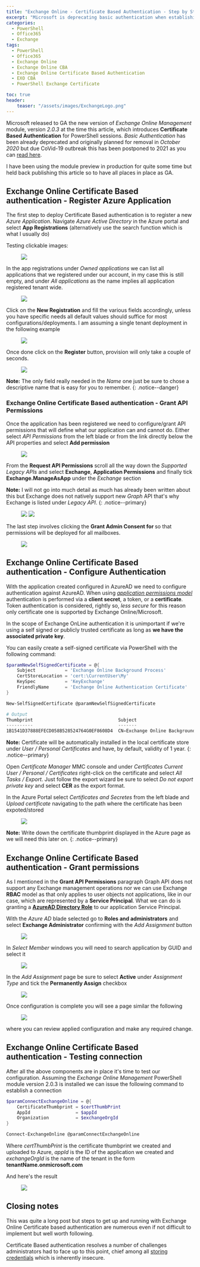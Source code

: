 ```yaml
---
title: "Exchange Online - Certificate Based Authentication - Step by Step"
excerpt: "Microsoft is deprecating basic authentication when establishing a connection to Exchange Online in favor of more secure Certificate Based Authentication (CBA). In this step by step article we will explore how to configure all the components from scratch"
categories:
  - PowerShell
  - Office365
  - Exchange
tags:
  - PowerShell
  - Office365
  - Exchange Online
  - Exchange Online CBA
  - Exchange Online Certificate Based Authentication
  - EXO CBA
  - PowerShell Exchange Certificate

toc: true
header:
    teaser: "/assets/images/ExchangeLogo.png"
---
```


Microsoft released to GA the new version of *Exchange Online Management* module, version *2.0.3* at the time this article, which introduces **Certificate Based Authentication** for PowerShell sessions. *Basic Authentication* has been already deprecated and originally planned for removal in *October 2020* but due CoVid-19 outbreak this has been postponed to 2021 as you can [read here](https://techcommunity.microsoft.com/t5/exchange-team-blog/basic-authentication-and-exchange-online-april-2020-update/ba-p/1275508).

I have been using the module preview in production for quite some time but held back publishing this article so to have all places in place as GA.

## Exchange Online Certificate Based authentication - Register Azure Application

The first step to deploy Certificate Based authentication is to register a new *Azure Application*. Navigate *Azure Active Directory* in the Azure portal and select **App Registrations** (alternatively use the search function which is what I usually do)

Testing clickable images:

<figure>
  <a href="https://pscustomobject.github.io/assets/images/Azure_Application_Registration_Blade.png">
  <img src="/assets/images/Azure_Application_Registration_Blade.png"></a>
</figure>

In the app registrations under *Owned applications* we can list all applications that we registered under our account, in my case this is still empty, and under *All applications* as the name implies all application registered tenant wide.

<figure>
  <a href="https://pscustomobject.github.io/assets/images/Azure_Owned_Applications.png">
  <img src="/assets/images/Azure_Owned_Applications.png"></a>
</figure>

Click on the **New Registration** and fill the various fields accordingly, unless you have specific needs all default values should suffice for most configurations/deployments. I am assuming a single tenant deployment in the following example

<figure>
  <a href="https://pscustomobject.github.io/assets/images/ExoV2_Registration.png">
  <img src="/assets/images/ExoV2_Registration.png"></a>
</figure>

Once done click on the **Register** button, provision will only take a couple of seconds.

<figure>
  <a href="https://pscustomobject.github.io/assets/images/Azure_Application_Registration_Summary.png">
  <img src="/assets/images/Azure_Application_Registration_Summary.png"></a>
</figure>

**Note:** The only field really needed in the *Name* one just be sure to chose a descriptive name that is easy for you to remember.
{: .notice--danger}

### Exchange Online Certificate Based authentication - Grant API Permissions

Once the application has been registered we need to configure/grant API permissions that will define what our application can and cannot do. Either select *API Permissions* from the left blade or from the link directly below the API properties and select **Add permission**

<figure>
  <a href="https://pscustomobject.github.io//assets/images/Configure_API_Permissions.png">
  <img src="/assets/images/Configure_API_Permissions.png"></a>
</figure>

From the **Request API Permissions** scroll all the way down the *Supported Legacy APIs* and select **Exchange**, **Application Permissions** and finally tick **Exchange.ManageAsApp** under the *Exchange* section

**Note:** I will not go into much detail as much has already been written about this but Exchange does not natively support new *Graph* API that's why Exchange is listed under *Legacy API*.
{: .notice--primary}

<figure class="half">
	<a href="https://pscustomobject.github.io//assets/images/Exchange_API_Permissions.png">
  <img src="/assets/images/Exchange_API_Permissions.png"></a>
	<a href="https://pscustomobject.github.io//assets/images/Exchange_API_Permissions._2.png">
  <img src="/assets/images/Exchange_API_Permissions._2.png"></a>
</figure>

The last step involves clicking the **Grant Admin Consent for <your tenant name>** so that permissions will be deployed for all mailboxes.

<figure>
  <a href="https://pscustomobject.github.io//assets/images/EXO_Grant_Admin_Consent.png">
  <img src="/assets/images/EXO_Grant_Admin_Consent.png"></a>
</figure>

## Exchange Online Certificate Based authentication - Configure Authentication

With the application created configured in AzureAD we need to configure authentication against AzureAD. When using *[application permissions model](https://en.wikipedia.org/wiki/Application_permissions)* authentication is performed via a **client secret**, a token, or a **certificate**. Token authentication is considered, rightly so, *less secure* for this reason only certificate one is supported by Exchange Online/Microsoft.

In the scope of Exchange OnLine authentication it is unimportant if we're using a self signed or publicly trusted certificate as long as **we have the associated private key**.

You can easily create a self-signed certificate via PowerShell with the following command:

```powershell
$paramNewSelfSignedCertificate = @{
    Subject           = 'Exchange Online Background Process'
    CertStoreLocation = 'cert:\CurrentUser\My'
    KeySpec           = 'KeyExchange'
    FriendlyName      = 'Exchange Online Authentication Certificate'
}

New-SelfSignedCertificate @paramNewSelfSignedCertificate

# Output
Thumbprint                                Subject
----------                                -------
1B1541D37888EFECD058B528524764G0EF8608D4  CN=Exchange Online Background Process
```

**Note:** Certificate will be automatically installed in the local certificate store under *User / Personal Certificates* and have, by default, validity of 1 year.
{: .notice--primary}

Open *Certificate Manager* MMC console and under *Certificates Current User / Personal / Certificates* right-click on the certificate and select *All Tasks / Export*. Just follow the export wizard be sure to select *Do not export private key* and select **CER** as the export format.

In the Azure Portal select *Certificates and Secretes* from the left blade and *Upload certificate* navigating to the path where the certificate has been expoted/stored

<figure>
  <a href="https://pscustomobject.github.io//assets/images/Azure_Certificate_Upload.png">
  <img src="/assets/images/Azure_Certificate_Upload.png"></a>
</figure>

**Note:** Write down the certificate thumbprint displayed in the Azure page as we will need this later on.
{: .notice--primary}

## Exchange Online Certificate Based authentication - Grant permissions

As I mentioned in the **Grant API Permissions** paragraph Graph API does not support any Exchange management operations nor we can use Exchange **RBAC** model as that only applies to user objects not applications, like in our case, which are represented by a **Service Principal**.
What we can do is granting a **[AzureAD Directory Role](https://docs.microsoft.com/en-us/azure/active-directory/users-groups-roles/directory-assign-admin-roles#exchange-service-administrator-permissions)** to our application Service Principal.

With the *Azure AD* blade selected go to **Roles and administrators** and select **Exchange Administrator** confirming with the *Add Assignment* button

<figure>
  <a href="https://pscustomobject.github.io//assets/images/Azure_Exchange_Admin_Role.png">
  <img src="/assets/images/Azure_Exchange_Admin_Role.png"></a>
</figure>

In *Select Member* windows you will need to search application by GUID and select it

<figure>
  <a href="https://pscustomobject.github.io//assets/images/Azure_Exchange_Assignment.png">
  <img src="/assets/images/Azure_Exchange_Assignment.png"></a>
</figure>

In the *Add Assignment* page be sure to select **Active** under *Assignment Type* and tick the **Permanently Assign** checkbox

<figure>
  <a href="https://pscustomobject.github.io//assets/images/Add_Assignment_Page.png">
  <img src="/assets/images/Add_Assignment_Page.png"></a>
</figure>

Once configuration is complete you will see a page similar the following

<figure>
  <a href="https://pscustomobject.github.io//assets/images/Azure_Assignment_Confirmation.png">
  <img src="/assets/images/Azure_Assignment_Confirmation.png"></a>
</figure>

where you can review applied configuration and make any required change.

## Exchange Online Certificate Based authentication - Testing connection

After all the above components are in place it's time to test our configuration. Assuming the *Exchange Online Management* PowerShell module version 2.0.3 is installed we can issue the following command to establish a connection

```powershell
$paramConnectExchangeOnline = @{
    CertificateThumbprint = $certThumbPrint
    AppId                 = $appId
    Organization          = $exchangeOrgId
}

Connect-ExchangeOnline @paramConnectExchangeOnline
```

Where *certThumbPrint* is the certificate thumbprint we created and uploaded to Azure, *appId* is the ID of the application we created and *exchangeOrgId* is the name of the tenant in the form **tenantName.onmicrosoft.com**

And here's the result

<figure>
  <a href="https://pscustomobject.github.io//assets/images/Exchange_Get_Mailbox.png">
  <img src="/assets/images/Exchange_Get_Mailbox.png"></a>
</figure>

## Closing notes

This was quite a long post but steps to get up and running with Exchange Online Certificate based authentication are numerous even if not difficult to implement but well worth following.

Certificate Based authentication resolves a number of challenges administrators had to face up to this point, chief among all [storing credentials](https://pscustomobject.github.io/powershell/howto/Store-Credentials-in-PowerShell-Script/) which is inherently insecure.

